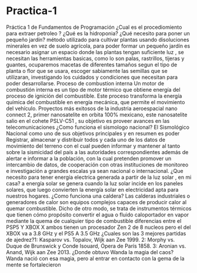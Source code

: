 # Practica-1
Práctica 1 de Fundamentos de Programación 
¿Cual es el procediomiento para extraer petroleo ?
¿Qué es la hidroponia? ¿Qué necesito para poner un pequeño jardín?
método utilizado para cultivar plantas usando disoluciones minerales en vez de suelo agrícola, para poder formar un pequeño jardín es necesario asignar un espacio donde las plantas tengan suficiente luz , se necesitan las herramientas basicas, como lo son palas, rastrillos, tijeras y guantes,  ocuparemos macetas de diferentes  tamaños segun el tipo de planta o flor que se usara, escoger sabiamente las semillas que se utilizaran, investigando los cuidados y condiciones que necesitan para poder desarrollarse.
Proceso de combustion interna 
Un motor de combustión interna es un tipo de motor térmico que obtiene energía del proceso de ignición del combustible. Este proceso transforma la energía química del combustible en energía mecánica, que permite el movimiento del vehículo.
Proyectos más exitosos  de la industria aeroespacial 
nano connect 2, primer nanosatelite  en orbita 100% mexicano, este nanosatelite  salio en el cohete  PSLV-C51 , su objetivo es  proveer avances  en las telecomunicaciones
¿Como funciona el sismologo  nacional?
El Sismológico Nacional como uno de sus objetivos principales y en resumen es poder Registrar, almacenar y distribuir todos y cada uno de los datos de movimiento del terreno con el cual pueden informar y mantener al tanto sobre la sismicidad del país a las autoridades correspondientes además de alertar e informar a la población, con la cual pretenden promover un intercambio de datos, de cooperación con otras instituciones de monitoreo e investigación a grandes escalas ya sean nacional o internacional.
¿Que necesito  para tener energía electrica  generada  a partir de la luz solar , en mi casa?
a energía solar se genera cuando la luz solar incide en los paneles solares, que luego convierten la energía solar en electricidad apta para nuestros hogares.
¿Como funciona una caldera?
Las calderas industriales o generadores de calor son equipos complejos capaces de producir calor al quemar combustible. Dicho de otro modo, se trata de instrumentos térmicos que tienen cómo propósito convertir el agua o fluido caloportador en vapor mediante la quema de cualquier tipo de combustible
diferencias entre el PSP5 Y XBOX X
ambos tienen  un procesador  Zen  2 de 8 nucleos pero el del XBOX va a 3.8 GHz y el PS5  A 3.5 GHz 
¿Cuales son las  3 mejores partidas de ajedrez?1: Kasparov vs. Topalov, Wijk aan Zee 1999.
2: Morphy vs. Duque de Brunswick y Conde Isouard, Ópera de París 1858.
3: Aronian vs. Anand, Wijk aan Zee 2013.
¿Donde obtuvo Wanda la magia del caos?
Wanda nació con esa magia, pero al entrar en contacto con la gema de la mente se fortalecieron 
